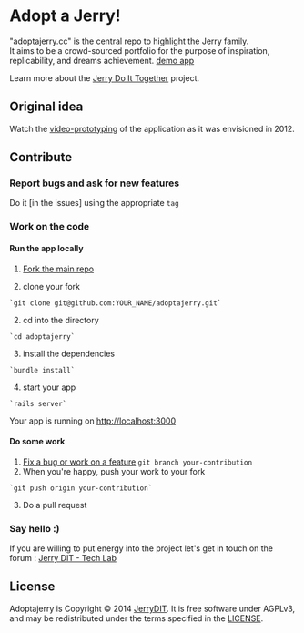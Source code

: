 Adopt a Jerry!
=============

"adoptajerry.cc" is the central repo to highlight the Jerry family.  
It aims to be a crowd-sourced portfolio for the purpose of inspiration,
replicability, and dreams achievement.
[demo app](http://staging-adoptajerry.herokuapp.com/)

Learn more about the [Jerry Do It Together](http://youandjerrycan.org) project.

Original idea
-------------

Watch the [video-prototyping](http://vimeo.com/46923757) of the application as
it was envisioned in 2012.

Contribute
----------
### Report bugs and ask for new features

Do it [in the issues] using the appropriate `tag`

### Work on the code

#### Run the app locally

  1. [Fork the main repo](https://github.com/JerryDIT/adoptajerry/fork)

  2. clone your fork

    `git clone git@github.com:YOUR_NAME/adoptajerry.git`

  2. cd into the directory

    `cd adoptajerry`

  3. install the dependencies

    `bundle install`

  4. start your app

    `rails server`

Your app is running on <http://localhost:3000>

#### Do some work
  
  1. [Fix a bug or work on a feature](https://github.com/JerryDIT/adoptajerry/issues)
      `git branch your-contribution`
  2. When you're happy, push your work to your fork
  
    `git push origin your-contribution`  

  3. Do a pull request
  

### Say hello :)

If you are willing to put energy into the project let's get in touch on the forum : [Jerry DIT - Tech Lab](https://groups.google.com/forum/#!forum/techlab-jerrydit)

License
-------

Adoptajerry is Copyright © 2014 [JerryDIT](http://youandjerrycan.org). It is free software under AGPLv3, and may be redistributed under the terms specified in the [LICENSE](https://github.com/JerryDIT/adoptajerry/blob/master/LICENSE).
